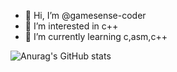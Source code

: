 - 👋 Hi, I’m @gamesense-coder
- 👀 I’m interested in c++
- 🌱 I’m currently learning c,asm,c++

<!---
gamesense-coder/gamesense-coder is a ✨ special ✨ repository because its `README.md` (this file) appears on your GitHub profile.
You can click the Preview link to take a look at your changes.
--->

![Anurag's GitHub stats](https://github-readme-stats.vercel.app/api?username=gamesense-coder&show_icons=true&theme=radical)
